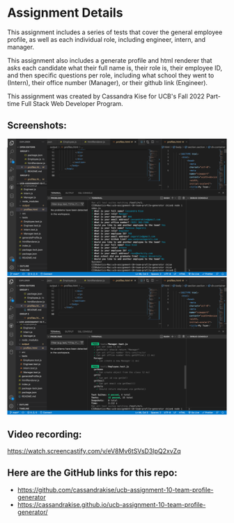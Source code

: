 # Assignment Details
This assignment includes a series of tests that cover the general employee profile, as well as each individual role, including engineer, intern, and manager.

This assignment also includes a generate profile and html renderer that asks each candidate what their full name is, their role is, their employee ID, and then specific questions per role, including what school they went to (Intern), their office number (Manager), or their github link (Engineer).

This assignment was created by Cassandra Kise for UCB's Fall 2022 Part-time Full Stack Web Developer Program.

## Screenshots:
![Screenshot](/images/assignment10_screenshot01.jpg)
![Screenshot](/images/assignment10_screenshot02.jpg)

## Video recording:
https://watch.screencastify.com/v/eV8Mv6tSVsD3IpQ2xvZq

## Here are the GitHub links for this repo:
- https://github.com/cassandrakise/ucb-assignment-10-team-profile-generator
- https://cassandrakise.github.io/ucb-assignment-10-team-profile-generator/


